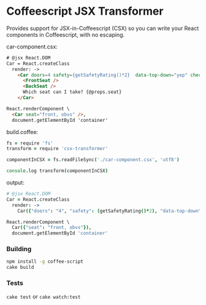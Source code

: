 # Coffeescript JSX Transformer

Provides support for JSX-in-Coffeescript (CSX) so you can write your React components in Coffeescript, with no escaping.

car-component.csx:

```html
# @jsx React.DOM 
Car = React.createClass
  render: ->
    <Car doors=4 safety={getSafetyRating()*2}  data-top-down="yep" checked>
      <FrontSeat />
      <BackSeat />
      Which seat can I take? {@props.seat}
    </Car>

React.renderComponent \
  <Car seat="front, obvs" />,
  document.getElementById 'container'
```

build.coffee:

```coffeescript
fs = require 'fs'
transform = require 'csx-transformer'

componentInCSX = fs.readFileSync('./car-component.csx', 'utf8')

console.log transform(componentInCSX)
```

output:

```coffeescript
# @jsx React.DOM 
Car = React.createClass
  render: ->
    Car({"doors": "4", "safety": (getSafetyRating()*2), "data-top-down": "yep", "checked": true}, FrontSeat(null), BackSeat(null), """Which seat can I take?""", (@props.seat))

React.renderComponent \
  Car({"seat": "front, obvs"}),
  document.getElementById 'container'
```

### Building

```bash
npm install -g coffee-script
cake build
```

### Tests

`cake test` or `cake watch:test`

